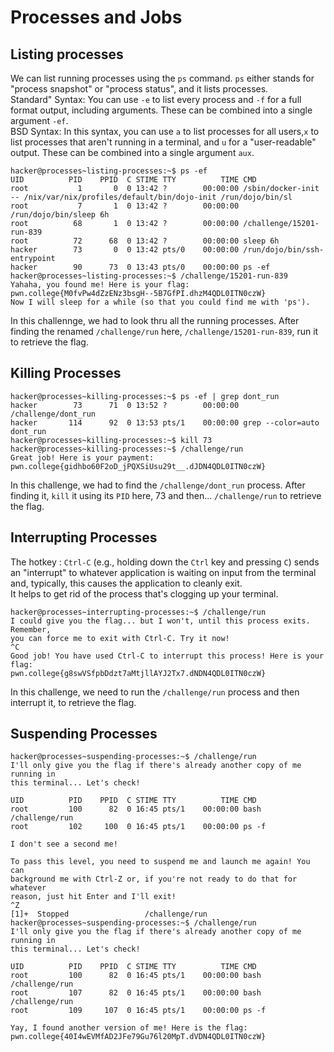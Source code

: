 # Processes and Jobs

## Listing processes

We can list running processes using the `ps` command.
`ps` either stands for "process snapshot" or "process status", and it lists processes.
<br>
Standard" Syntax: You can use `-e` to list every process and `-f` for a full format output, including arguments. These can be combined into a single argument `-ef`.
<br>
BSD Syntax: In this syntax, you can use `a` to list processes for all users,`x` to list processes that aren't running in a terminal, and `u` for a "user-readable" output. These can be combined into a single argument `aux`.

```
hacker@processes~listing-processes:~$ ps -ef
UID          PID    PPID  C STIME TTY          TIME CMD
root           1       0  0 13:42 ?        00:00:00 /sbin/docker-init -- /nix/var/nix/profiles/default/bin/dojo-init /run/dojo/bin/sl
root           7       1  0 13:42 ?        00:00:00 /run/dojo/bin/sleep 6h
root          68       1  0 13:42 ?        00:00:00 /challenge/15201-run-839
root          72      68  0 13:42 ?        00:00:00 sleep 6h
hacker        73       0  0 13:42 pts/0    00:00:00 /run/dojo/bin/ssh-entrypoint
hacker        90      73  0 13:43 pts/0    00:00:00 ps -ef
hacker@processes~listing-processes:~$ /challenge/15201-run-839
Yahaha, you found me! Here is your flag:
pwn.college{M0fvPw4dZzENz3bsgH--5B7GfPI.dhzM4QDL0ITN0czW}
Now I will sleep for a while (so that you could find me with 'ps').
```

In this challennge, we had to look thru all the running processes.
After finding the renamed `/challenge/run` here, `/challenge/15201-run-839`, 
run it to retrieve the flag.

## Killing Processes

```
hacker@processes~killing-processes:~$ ps -ef | grep dont_run
hacker        73      71  0 13:52 ?        00:00:00 /challenge/dont_run
hacker       114      92  0 13:53 pts/1    00:00:00 grep --color=auto dont_run
hacker@processes~killing-processes:~$ kill 73
hacker@processes~killing-processes:~$ /challenge/run
Great job! Here is your payment:
pwn.college{gidhbo60F2oD_jPQXSiUsu29t__.dJDN4QDL0ITN0czW}
```

In this challenge, we had to find the `/challenge/dont_run` process.
After finding it, `kill` it using its `PID` here, 73 and then...
`/challenge/run` to retrieve the flag.

## Interrupting Processes

The hotkey : `Ctrl-C` (e.g., holding down the `Ctrl` key and pressing `C`) 
sends an "interrupt" to whatever application is waiting on input from the terminal and, 
typically, this causes the application to cleanly exit.
<br>
It helps to get rid of the process that's clogging up your terminal.

```
hacker@processes~interrupting-processes:~$ /challenge/run
I could give you the flag... but I won't, until this process exits. Remember,
you can force me to exit with Ctrl-C. Try it now!
^C
Good job! You have used Ctrl-C to interrupt this process! Here is your flag:
pwn.college{g8swVSfpbDdzt7aMtjllAYJ2Tx7.dNDN4QDL0ITN0czW}
```

In this challenge, we need to run the `/challenge/run` process and then interrupt it, 
to retrieve the flag.

## Suspending Processes



```
hacker@processes~suspending-processes:~$ /challenge/run
I'll only give you the flag if there's already another copy of me running in
this terminal... Let's check!

UID          PID    PPID  C STIME TTY          TIME CMD
root         100      82  0 16:45 pts/1    00:00:00 bash /challenge/run
root         102     100  0 16:45 pts/1    00:00:00 ps -f

I don't see a second me!

To pass this level, you need to suspend me and launch me again! You can
background me with Ctrl-Z or, if you're not ready to do that for whatever
reason, just hit Enter and I'll exit!
^Z
[1]+  Stopped                 /challenge/run
hacker@processes~suspending-processes:~$ /challenge/run
I'll only give you the flag if there's already another copy of me running in
this terminal... Let's check!

UID          PID    PPID  C STIME TTY          TIME CMD
root         100      82  0 16:45 pts/1    00:00:00 bash /challenge/run
root         107      82  0 16:45 pts/1    00:00:00 bash /challenge/run
root         109     107  0 16:45 pts/1    00:00:00 ps -f

Yay, I found another version of me! Here is the flag:
pwn.college{40I4wEVMfAD2JFe79Gu76l20MpT.dVDN4QDL0ITN0czW}
```